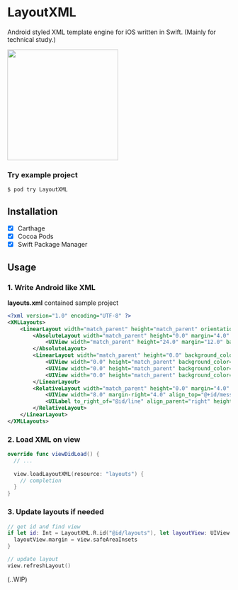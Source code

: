 # LayoutXML

Android styled XML template engine for iOS written in Swift. (Mainly for technical study.)

<kbd>
<img src="https://user-images.githubusercontent.com/5572875/37922706-470cd148-3168-11e8-9a1a-861c8d61e6b3.png" width="250" />
</kbd>

### Try example project

```
$ pod try LayoutXML
```

## Installation

- [x] Carthage
- [x] Cocoa Pods
- [x] Swift Package Manager

## Usage

### 1. Write Android like XML

__layouts.xml__ contained sample project

```xml
<?xml version="1.0" encoding="UTF-8" ?>
<XMLLayouts>
    <LinearLayout width="match_parent" height="match_parent" orientation="vertical" background_color="FFF" id="@+id/layouts">
        <AbsoluteLayout width="match_parent" height="0.0" margin="4.0" background_color="008000" weight="1.0">
            <UIView width="match_parent" height="24.0" margin="12.0" background_color="0F0" />
        </AbsoluteLayout>
        <LinearLayout width="match_parent" height="0.0" background_color="FFF" margin="4.0" orientation="horizontal" weight="1.0">
            <UIView width="0.0" height="match_parent" background_color="FFFF00" weight="1.0" />
            <UIView width="0.0" height="match_parent" background_color="FF7000" weight="2.0" />
            <UIView width="0.0" height="match_parent" background_color="FFA500" weight="3.0" />
        </LinearLayout>
        <RelativeLayout width="match_parent" height="0.0" margin="4.0" padding="4.0" background_color="1E90FF" id="@+id/relative_foundation" weight="1.0">
            <UIView width="8.0" margin-right="4.0" align_top="@+id/message" align_bottom="@id/message" background_color="0000CD" id="@+id/line" />
            <UILabel to_right_of="@id/line" align_parent="right" height="wrap_content" font="HelveticaNeue:14" text_color="@color/default_text_color" text="sample message\nsample message\nsample message" number_of_lines="0" id="@id/message" background_color="0000" />
        </RelativeLayout>
    </LinearLayout>
</XMLLayouts>
```

### 2. Load XML on view

```swift
override func viewDidLoad() {
  // ...
        
  view.loadLayoutXML(resource: "layouts") {
    // completion
  }
}
```

### 3. Update layouts if needed

```swift
// get id and find view
if let id: Int = LayoutXML.R.id("@id/layouts"), let layoutView: UIView = view.findViewByID(id) {
  layoutView.margin = view.safeAreaInsets
}

// update layout
view.refreshLayout()
```

(..WIP)
